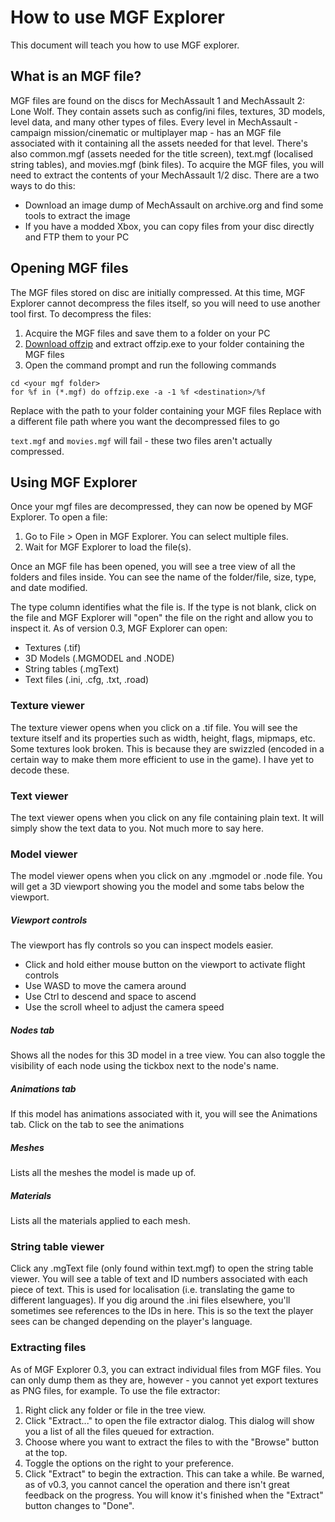# How to use MGF Explorer
This document will teach you how to use MGF explorer.

## What is an MGF file?
MGF files are found on the discs for MechAssault 1 and MechAssault 2: Lone Wolf. They contain assets such as config/ini files, textures, 3D models, level data, and many other types of files.
Every level in MechAssault - campaign mission/cinematic or multiplayer map - has an MGF file associated with it containing all the assets needed for that level. There's also common.mgf (assets needed for the title screen), text.mgf (localised string tables), and movies.mgf (bink files).
To acquire the MGF files, you will need to extract the contents of your MechAssault 1/2 disc. There are a two ways to do this:
* Download an image dump of MechAssault on archive.org and find some tools to extract the image
* If you have a modded Xbox, you can copy files from your disc directly and FTP them to your PC

## Opening MGF files
The MGF files stored on disc are initially compressed. At this time, MGF Explorer cannot decompress the files itself, so you will need to use another tool first.
To decompress the files:
1. Acquire the MGF files and save them to a folder on your PC
2. [Download offzip](https://aluigi.altervista.org/mytoolz/offzip.zip) and extract offzip.exe to your folder containing the MGF files
3. Open the command prompt and run the following commands
```
cd <your mgf folder>
for %f in (*.mgf) do offzip.exe -a -1 %f <destination>/%f
```
Replace <your mgf folder> with the path to your folder containing your MGF files
Replace <destination> with a different file path where you want the decompressed files to go

`text.mgf` and `movies.mgf` will fail - these two files aren't actually compressed.

## Using MGF Explorer
Once your mgf files are decompressed, they can now be opened by MGF Explorer. To open a file:
1. Go to File > Open in MGF Explorer. You can select multiple files.
2. Wait for MGF Explorer to load the file(s).

Once an MGF file has been opened, you will see a tree view of all the folders and files inside. You can see the name of the folder/file, size, type, and date modified.

The type column identifies what the file is. If the type is not blank, click on the file and MGF Explorer will "open" the file on the right and allow you to inspect it. As of version 0.3, MGF Explorer can open:
* Textures (.tif)
* 3D Models (.MGMODEL and .NODE)
* String tables (.mgText)
* Text files (.ini, .cfg, .txt, .road)

### Texture viewer
The texture viewer opens when you click on a .tif file. You will see the texture itself and its properties such as width, height, flags, mipmaps, etc.
Some textures look broken. This is because they are swizzled (encoded in a certain way to make them more efficient to use in the game). I have yet to decode these.

### Text viewer
The text viewer opens when you click on any file containing plain text. It will simply show the text data to you. Not much more to say here.

### Model viewer
The model viewer opens when you click on any .mgmodel or .node file. You will get a 3D viewport showing you the model and some tabs below the viewport.
##### Viewport controls
The viewport has fly controls so you can inspect models easier.
* Click and hold either mouse button on the viewport to activate flight controls
* Use WASD to move the camera around
* Use Ctrl to descend and space to ascend
* Use the scroll wheel to adjust the camera speed
##### Nodes tab
Shows all the nodes for this 3D model in a tree view. You can also toggle the visibility of each node using the tickbox next to the node's name.
##### Animations tab
If this model has animations associated with it, you will see the Animations tab. Click on the tab to see the animations
##### Meshes
Lists all the meshes the model is made up of.
##### Materials
Lists all the materials applied to each mesh.

### String table viewer
Click any .mgText file (only found within text.mgf) to open the string table viewer. You will see a table of text and ID numbers associated with each piece of text.
This is used for localisation (i.e. translating the game to different languages). If you dig around the .ini files elsewhere, you'll sometimes see references to the IDs in here. This is so the text the player sees can be changed depending on the player's language.

### Extracting files
As of MGF Explorer 0.3, you can extract individual files from MGF files. You can only dump them as they are, however - you cannot yet export textures as PNG files, for example.
To use the file extractor:
1. Right click any folder or file in the tree view.
2. Click "Extract..." to open the file extractor dialog. This dialog will show you a list of all the files queued for extraction.
3. Choose where you want to extract the files to with the "Browse" button at the top.
4. Toggle the options on the right to your preference.
5. Click "Extract" to begin the extraction. This can take a while. Be warned, as of v0.3, you cannot cancel the operation and there isn't great feedback on the progress. You will know it's finished when the "Extract" button changes to "Done".
